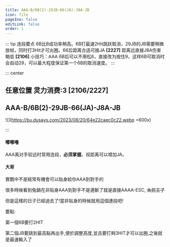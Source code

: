 ```yaml
---
title: AAA-B/6B(2)-29JB-66(JA)-J8A-JB
icon: file
pageIno: false
editLink: false
order: 1
---
```


::: tip 连段要点
6B比B成功率稍高。6B打最速2Hit跳跃取消，29JB的JB需要稍微放帧，同时打3Hit才可出圈。66后距离合适可接JA **[2227]** 距离远直接J8A伤害略低 **[2106]**
小技巧：AAA 6B后可以不用松6，直接改为按住9，这样6B可取消时会自动29，可以最大程度保证第一个6B的取消速度。
:::

::: center
## **任意位置 灵力消费:3 [2106/2227]**
## **AAA-B/6B(2)-29JB-66(JA)-J8A-JB**

![](https://bu.dusays.com/2023/08/20/64e22caec0c22.webp =600x)

:::


#### **嘟嘟噜**
AAA离对手较远时常用连段，**必须掌握**。视距离可以增加JA。


#### **大哥**
實戰中不是經常有機會可以貼身給你AAA到對手的

很多時候看到兔鍋在非貼身AAA到對手不是連斷了就是直接AAAA-ESC, ~~太民工了~~

但是這樣的日子已經過去了!當非貼身的時候就用這個連段吧! 

要點:

第一個6B要打2HIT

第二個JB要跳到最高點再出手,便於調整高度,並且要打夠3HIT才可以出圈,之後就是最速輸入了 
